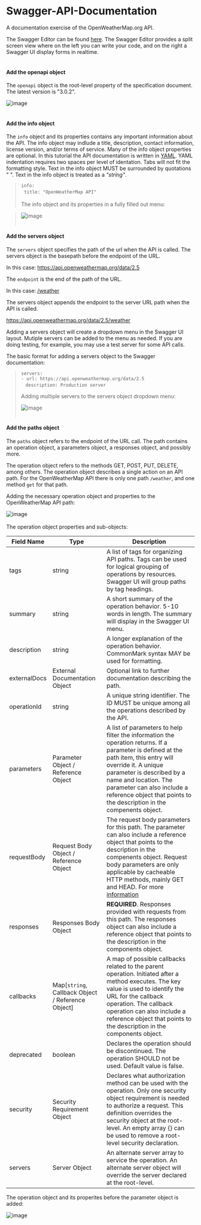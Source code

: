 # Swagger-API-Documentation
A documentation exercise of the OpenWeatherMap.org API.

The Swagger Editor can be found [here](https://editor.swagger.io/). The Swagger Editor provides a split screen view where on the left you can write your code, and on the right a Swagger UI display forms in realtime.
<br></br>
#### Add the openapi object  

The `openapi` object is the root-level property of the specification document. The latest version is "3.0.2".  

![image](https://user-images.githubusercontent.com/68202736/91619444-e9a0d880-e941-11ea-8b79-29eaf240f2de.png)
<br></br>
#### Add the info object  

The `info` object and its properties contains any important information about the API. The info object may indlude a title, description, contact information, license version, and/or terms of service. Many of the info object properties are optional. In this tutorial the API documentation is written in [YAML](https://docs.ansible.com/ansible/latest/reference_appendices/YAMLSyntax.html). YAML indentation requires two spaces per level of identation. Tabs will not fit the formatting style. Text in the info object MUST be surrounded by quotations " ". Text in the info object is treated as a *"string"*.

>`info:`  
>&nbsp;&nbsp;`title: "OpenWeatherMap API"`
><br></br>
>The info object and its properties in a fully filled out menu:  

>![image](https://user-images.githubusercontent.com/68202736/91619352-b5c5b300-e941-11ea-9d25-89a3a843cd41.png)
<br></br>
#### Add the servers object  

The `servers` object specifies the path of the url when the API is called. The servers object is the basepath before the endpoint of the URL.  

In this case: https://api.openweathermap.org/data/2.5  

The `endpoint` is the end of the path of the URL.  

In this case: [/weather](https://api.openweathermap.org/data/2.5/weather)    

The servers object appends the endpoint to the server URL path when the API is called.  

https://api.openweathermap.org/data/2.5/weather  

Adding a servers object will create a dropdown menu in the Swagger UI layout. Mutiple servers can be added to the menu as needed. If you are doing testing, for example, you may use a test server for some API calls. 

The basic format for adding a servers object to the Swagger documentation:  

> `servers:`  
>   `- url: https://api.openweathermap.org/data/2.5`    
>    &nbsp;&nbsp;&nbsp;`description: Production server`
>
>Adding multiple servers to the servers object dropdown menu:
>
>![image](https://user-images.githubusercontent.com/68202736/91619217-5b2c5700-e941-11ea-98a2-99f1448ec031.png)
<br></br>

#### Add the paths object

The `paths` object refers to the endpoint of the URL call. The path contains an operation object, a parameters object, a responses object, and possibly more.  

The operation object refers to the methods GET, POST, PUT, DELETE, among others. The operation object describes a single action on an API path. For the OpenWeatherMap API there is only one path `/weather`, and one method `get` for that path.  

Adding the necessary operation object and properties to the OpenWeatherMap API path:  

![image](https://user-images.githubusercontent.com/68202736/91619044-e6f1b380-e940-11ea-9cea-b5840d85bb35.png)
<br></br>
The operation object properties and sub-objects:

| Field Name | Type | Description |
|----------- |----- | ----------- |
| tags       | string | A list of tags for organizing API paths. Tags can be used for logical grouping of operations by resources. Swagger UI will group paths by tag headings. |
| summary | string | A short summary of the operation behavior. 5-10 words in length. The summary will display in the Swagger UI menu. |
| description | string | A longer explanation of the operation behavior. CommonMark syntax MAY be used for formatting. |  
| externalDocs | External Documentation Object | Optional link to further documentation describing the path. |  
| operationId | string | A unique string identifier. The ID MUST be unique among all the operations described by the API. |
| parameters | Parameter Object / Reference Object | A list of parameters to help filter the information the operation returns. If a parameter is defined at the path item, this entry will override it. A unique parameter is described by a name and location. The parameter can also include a reference object that points to the description in the  compenents object. |  
| requestBody | Request Body Object / Reference Object | The request body parameters for this path. The parameter can also include a reference object that points to the description in the  compenents object. Request body parameters are only applicable by cacheable HTTP methods, mainly GET and HEAD. For more [information](https://tools.ietf.org/html/rfc7231#section-4.3.1) | 
| responses | Responses Body Object | **REQUIRED**. Responses provided with requests from this path. The responses object can also include a reference object that points to the description in the components object. |  
| callbacks | Map[`string`, Callback Object / Reference Object] | A map of possible callbacks related to the parent operation. Initiated after a method executes. The key value is used to identify the URL for the callback operation. The callback operation can also include a reference object that points to the description in the components object. |  
| deprecated | boolean | Declares the operation should be discontinued. The operation SHOULD not be used. Default value is false. |  
| security | Security Requirement Object | Declares what authorization method can be used with the operation. Only one security object requirement is needed to authorize a request. This definition overrides the security object at the root-level. An empty array {} can be used to remove a root-level security declaration. |  
| servers | Server Object | An alternate server array to service the operation. An alternate server object will override the server declared at the root-level. |  

The operation object and its properites before the parameter object is added:

![image](https://user-images.githubusercontent.com/68202736/91619800-fbcf4680-e942-11ea-9378-ca81ee694409.png)

  









